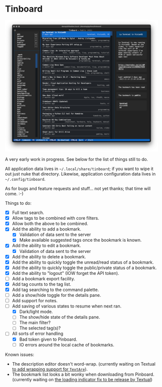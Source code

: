# Tinboard

![Tinboard](https://raw.githubusercontent.com/davep/tinboard/main/tinboard.png)

A very early work in progress. See below for the list of things still to do.

All application data lives in `~/.local/share/tinboard`; if you want to wipe
it out just nuke that directory. Likewise, application configuration data
lives in `~/.config/tinboard`.

As for bugs and feature requests and stuff... not yet thanks; that time will
come. :-)

Things to do:

- [X] Full text search.
- [X] Allow tags to be combined with core filters.
- [X] Allow both the above to be combined.
- [X] Add the ability to add a bookmark.
  - [X] Validation of data sent to the server
  - [X] Make available suggested tags once the bookmark is known.
- [X] Add the ability to edit a bookmark.
  - [X] Validation of data sent to the server
- [X] Add the ability to delete a bookmark.
- [X] Add the ability to quickly toggle the unread/read status of a
      bookmark.
- [X] Add the ability to quickly toggle the public/private status of a
      bookmark.
- [X] Add the ability to "logout" (IOW forget the API token).
- [ ] Add a bookmark export facility.
- [X] Add tag counts to the tag list.
- [X] Add tag searching to the command palette.
- [ ] Add a show/hide toggle for the details pane.
- [ ] Add support for notes.
- [ ] Add saving of various states to resume when next ran.
  - [X] Dark/light mode.
  - [ ] The show/hide state of the details pane.
  - [ ] The main filter?
  - [ ] The selected tag(s)?
- [ ] All sorts of error handling
  - [X] Bad token given to Pinboard.
  - [ ] IO errors around the local cache of bookmarks.

Known issues:

- The description editor doesn't word-wrap. (currently waiting on Textual
  [to add wrapping support for
  `TextAre`](https://github.com/Textualize/textual/pull/3711)).
- The bookmark list looks a bit wonky when downloading from Pinboard.
  (currently waiting on [the loading indicator fix to be release by
  Textual](https://github.com/Textualize/textual/pull/3816))

[//]: # (README.md ends here)
